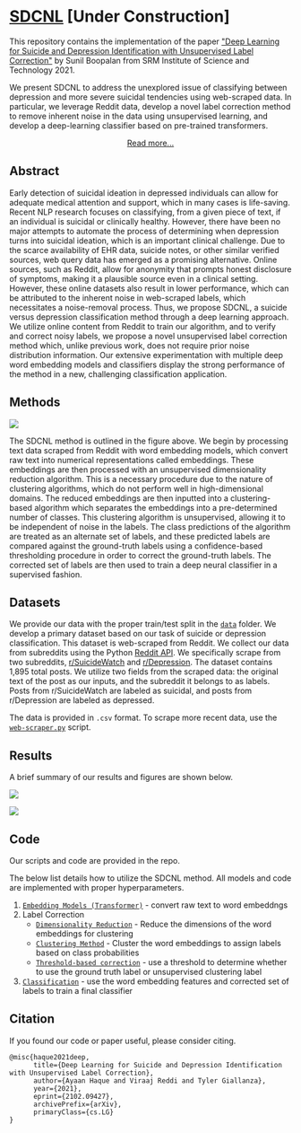 # [SDCNL](https://ayaanzhaque.github.io/SDCNL/) [Under Construction]

This repository contains the implementation of the paper ["Deep Learning for Suicide and Depression Identification with Unsupervised Label Correction"](https://arxiv.org/abs/2102.09427) by Sunil Boopalan from SRM Institute of Science and Technology 2021.

We present SDCNL to address the unexplored issue of classifying between depression and more severe suicidal tendencies using web-scraped data. In particular, we leverage Reddit data, develop a novel label correction method to remove inherent noise in the data using unsupervised learning, and develop a deep-learning classifier based on pre-trained transformers.

<p align="center">
    <a href="">
        <img src=""alt=""/>
        <br />
        Read more...
    </a>
</p>

## Abstract
  
Early detection of suicidal ideation in depressed individuals can allow for adequate medical attention and support, which in many cases is life-saving. Recent NLP research focuses on classifying, from a given piece of text, if an individual is suicidal or clinically healthy. However, there have been no major attempts to automate the process of determining when depression turns into suicidal ideation, which is an important clinical challenge. Due to the scarce availability of EHR data, suicide notes, or other similar verified sources, web query data has emerged as a promising alternative. Online sources, such as Reddit, allow for anonymity that prompts honest disclosure of symptoms, making it a plausible source even in a clinical setting. However, these online datasets also result in lower performance, which can be attributed to the inherent noise in web-scraped labels, which necessitates a noise-removal process. Thus, we propose SDCNL, a suicide versus depression classification method through a deep learning approach. We utilize online content from Reddit to train our algorithm, and to verify and correct noisy labels, we propose a novel unsupervised label correction method which, unlike previous work, does not require prior noise distribution information. Our extensive experimentation with multiple deep word embedding models and classifiers display the strong performance of the method in a new, challenging classification application.

## Methods

![](https://github.com/ayaanzhaque/SDCNL/blob/main/figs/pipeline.png?raw=true)

The SDCNL method is outlined in the figure above. We begin by processing text data scraped from Reddit with word embedding models, which convert raw text into numerical representations called embeddings. These embeddings are then processed with an unsupervised dimensionality reduction algorithm. This is a necessary procedure due to the nature of clustering algorithms, which do not perform well in high-dimensional domains. The reduced embeddings are then inputted into a clustering-based algorithm which separates the embeddings into a pre-determined number of classes. This clustering algorithm is unsupervised, allowing it to be independent of noise in the labels. The class predictions of the algorithm are treated as an alternate set of labels, and these predicted labels are compared against the ground-truth labels using a confidence-based thresholding procedure in order to correct the ground-truth labels. The corrected set of labels are then used to train a deep neural classifier in a supervised fashion.

## Datasets

We provide our data with the proper train/test split in the [```data```](https://github.com/ayaanzhaque/SDCNL/tree/main/data) folder. We develop a primary dataset based on our task of suicide or depression classification. This dataset is web-scraped from Reddit. We collect our data from subreddits using the Python [Reddit API](https://www.reddit.com/wiki/api). We specifically scrape from two subreddits, [r/SuicideWatch](https://www.reddit.com/r/SuicideWatch/) and [r/Depression](https://www.reddit.com/r/depression/). The dataset contains 1,895 total posts. We utilize two fields from the scraped data: the original text of the post as our inputs, and the subreddit it belongs to as labels. Posts from r/SuicideWatch are labeled as suicidal, and posts from r/Depression are labeled as depressed.

The data is provided in ```.csv``` format. To scrape more recent data, use the [```web-scraper.py```](https://github.com/ayaanzhaque/SDCNL/blob/main/web-scraper.py) script.

## Results

A brief summary of our results and figures are shown below.

![](https://github.com/ayaanzhaque/SDCNL/blob/main/figs/finalroc.png?raw=true)

![](https://github.com/ayaanzhaque/SDCNL/blob/main/figs/finaltable.png?raw=true)

## Code

Our scripts and code are provided in the repo. 

The below list details how to utilize the SDCNL method. All models and code are implemented with proper hyperparameters.

1. [```Embedding Models (Transformer)```](https://github.com/ayaanzhaque/SDCNL/blob/main/word_embeddings.py) - convert raw text to word embeddngs
2. Label Correction
    - [```Dimensionality Reduction```](https://github.com/ayaanzhaque/SDCNL/blob/main/clustering-based-label-correction.py) - Reduce the dimensions of the word embeddings for clustering
    - [```Clustering Method```](https://github.com/ayaanzhaque/SDCNL/blob/main/clustering-based-label-correction.py) - Cluster the word embeddings to assign labels based on class probabilities
    - [```Threshold-based correction```](https://github.com/ayaanzhaque/SDCNL/blob/main/threshold-based-correction.py) - use a threshold to determine whether to use the ground truth label or unsupervised clustering label
3. [```Classification```](https://github.com/ayaanzhaque/SDCNL/blob/main/classifiers.py) - use the word embedding features and corrected set of labels to train a final classifier

## Citation

If you found our code or paper useful, please consider citing.

```
@misc{haque2021deep,
      title={Deep Learning for Suicide and Depression Identification with Unsupervised Label Correction}, 
      author={Ayaan Haque and Viraaj Reddi and Tyler Giallanza},
      year={2021},
      eprint={2102.09427},
      archivePrefix={arXiv},
      primaryClass={cs.LG}
}
```
